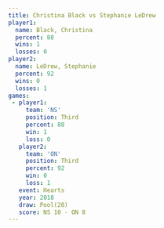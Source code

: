 ```yaml
---
title: Christina Black vs Stephanie LeDrew
player1:                 
  name: Black, Christina 
  percent: 88            
  wins: 1                
  losses: 0              
player2:                 
  name: LeDrew, Stephanie
  percent: 92            
  wins: 0                
  losses: 1              
games:
 - player1:         
     team: 'NS'     
     position: Third
     percent: 88    
     win: 1         
     loss: 0        
   player2:         
     team: 'ON'     
     position: Third
     percent: 92    
     win: 0         
     loss: 1        
   event: Hearts      
   year: 2018         
   draw: Pool(20)     
   score: NS 10 - ON 8
---
```

